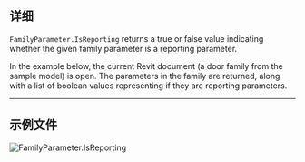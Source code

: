 ## 详细
`FamilyParameter.IsReporting` returns a true or false value indicating whether the given family parameter is a reporting parameter.

In the example below, the current Revit document (a door family from the sample model) is open. The parameters in the family are returned, along with a list of boolean values representing if they are reporting parameters.
___
## 示例文件

![FamilyParameter.IsReporting](./Revit.Elements.FamilyParameter.IsReporting_img.jpg)
